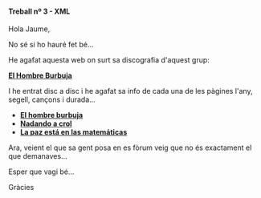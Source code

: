 #### Treball nº 3 - XML
Hola Jaume,

No sé si ho hauré fet bé...

He agafat aquesta web on surt sa discografia d'aquest grup:

[**El Hombre Burbuja**](http://lafonoteca.net/grupos/el-hombre-burbuja/discos )

I he entrat disc a disc i he agafat sa info de cada una de les pàgines l'any, segell, cançons i durada...

* [**El hombre burbuja**](http://lafonoteca.net/disco/el-hombre-burbuja)
* [**Nadando a crol**](http://lafonoteca.net/disco/nadando-a-crol)
* [**La paz está en las matemáticas**](http://lafonoteca.net/disco/la-paz-esta-en-las-matematicas)

Ara, veient el que sa gent posa en es fòrum veig que no és exactament el que demanaves...

Esper que vagi bé...

Gràcies

